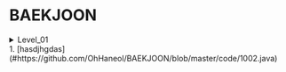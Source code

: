 # BAEKJOON

<details markdown="1">
<summary>Level_01</summary>
1. [hasdjhgdas](#https://github.com/OhHaneol/BAEKJOON/blob/master/code/1002.java)
</details>
1. [hasdjhgdas](#https://github.com/OhHaneol/BAEKJOON/blob/master/code/1002.java)
